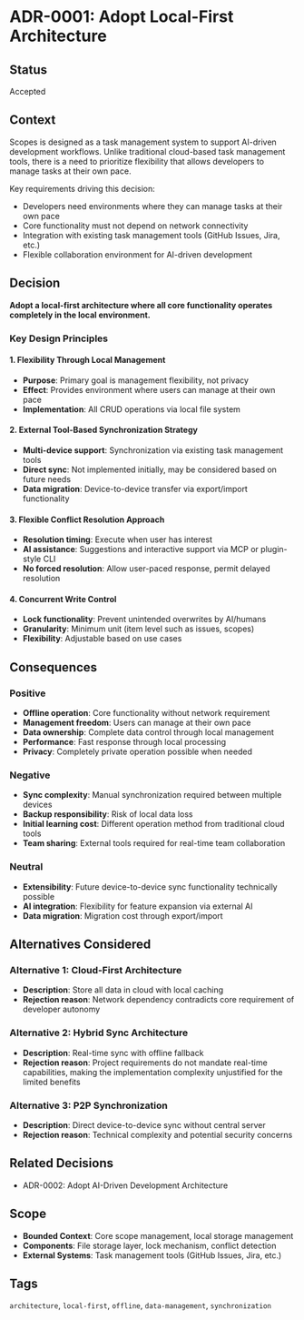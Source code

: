 # ADR-0001: Adopt Local-First Architecture

## Status

Accepted

## Context

Scopes is designed as a task management system to support AI-driven development workflows. Unlike traditional cloud-based task management tools, there is a need to prioritize flexibility that allows developers to manage tasks at their own pace.

Key requirements driving this decision:

- Developers need environments where they can manage tasks at their own pace
- Core functionality must not depend on network connectivity
- Integration with existing task management tools (GitHub Issues, Jira, etc.)
- Flexible collaboration environment for AI-driven development

## Decision

**Adopt a local-first architecture where all core functionality operates completely in the local environment.**

### Key Design Principles

#### 1. Flexibility Through Local Management

- **Purpose**: Primary goal is management flexibility, not privacy
- **Effect**: Provides environment where users can manage at their own pace
- **Implementation**: All CRUD operations via local file system

#### 2. External Tool-Based Synchronization Strategy

- **Multi-device support**: Synchronization via existing task management tools
- **Direct sync**: Not implemented initially, may be considered based on future needs
- **Data migration**: Device-to-device transfer via export/import functionality

#### 3. Flexible Conflict Resolution Approach

- **Resolution timing**: Execute when user has interest
- **AI assistance**: Suggestions and interactive support via MCP or plugin-style CLI
- **No forced resolution**: Allow user-paced response, permit delayed resolution

#### 4. Concurrent Write Control

- **Lock functionality**: Prevent unintended overwrites by AI/humans
- **Granularity**: Minimum unit (item level such as issues, scopes)
- **Flexibility**: Adjustable based on use cases

## Consequences

### Positive

- **Offline operation**: Core functionality without network requirement
- **Management freedom**: Users can manage at their own pace
- **Data ownership**: Complete data control through local management
- **Performance**: Fast response through local processing
- **Privacy**: Completely private operation possible when needed

### Negative

- **Sync complexity**: Manual synchronization required between multiple devices
- **Backup responsibility**: Risk of local data loss
- **Initial learning cost**: Different operation method from traditional cloud tools
- **Team sharing**: External tools required for real-time team collaboration

### Neutral

- **Extensibility**: Future device-to-device sync functionality technically possible
- **AI integration**: Flexibility for feature expansion via external AI
- **Data migration**: Migration cost through export/import

## Alternatives Considered

### Alternative 1: Cloud-First Architecture

- **Description**: Store all data in cloud with local caching
- **Rejection reason**: Network dependency contradicts core requirement of developer autonomy

### Alternative 2: Hybrid Sync Architecture

- **Description**: Real-time sync with offline fallback
- **Rejection reason**: Project requirements do not mandate real-time capabilities, making the implementation complexity unjustified for the limited benefits

### Alternative 3: P2P Synchronization

- **Description**: Direct device-to-device sync without central server
- **Rejection reason**: Technical complexity and potential security concerns

## Related Decisions

- ADR-0002: Adopt AI-Driven Development Architecture

## Scope

- **Bounded Context**: Core scope management, local storage management
- **Components**: File storage layer, lock mechanism, conflict detection
- **External Systems**: Task management tools (GitHub Issues, Jira, etc.)

## Tags

`architecture`, `local-first`, `offline`, `data-management`, `synchronization`
